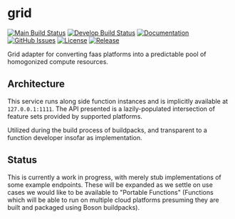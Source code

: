 # grid

[![Main Build Status](https://github.com/boson-project/grid/workflows/Main/badge.svg?branch=main)](https://github.com/boson-project/grid/actions?query=workflow%3AMain+branch%3Amain)
[![Develop Build Status](https://github.com/boson-project/grid/workflows/Develop/badge.svg?branch=develop&label=develop)](https://github.com/boson-project/grid/actions?query=workflow%3ADevelop+branch%3Adevelop)
[![Documentation](https://godoc.org/github.com/boson-project/grid?status.svg)](http://godoc.org/github.com/boson-project/grid)
[![GitHub Issues](https://img.shields.io/github/issues/boson-project/grid.svg)](https://github.com/boson-project/grid/issues)
[![License](https://img.shields.io/github/license/boson-project/grid)](https://github.com/boson-project/grid/blob/main/LICENSE)
[![Release](https://img.shields.io/github/release/boson-project/grid.svg?label=Release)](https://github.com/boson-project/grid/releases)


Grid adapter for converting faas platforms into a predictable pool of homogonized compute resources.

## Architecture

This service runs along side function instances and is implicitly available at `127.0.0.1:1111`.  The API presented is a lazily-populated intersection of feature sets provided by supported platforms.

Utilized during the build process of buildpacks, and transparent to a function developer insofar as implementation.

## Status

This is currently a work in progress, with merely stub implementations of some example endpoints.  These will be expanded as we settle on use cases we would like to be available to "Portable Functions" (Functions which will be able to run on multiple cloud platforms presuming they are built and packaged using Boson buildpacks).


